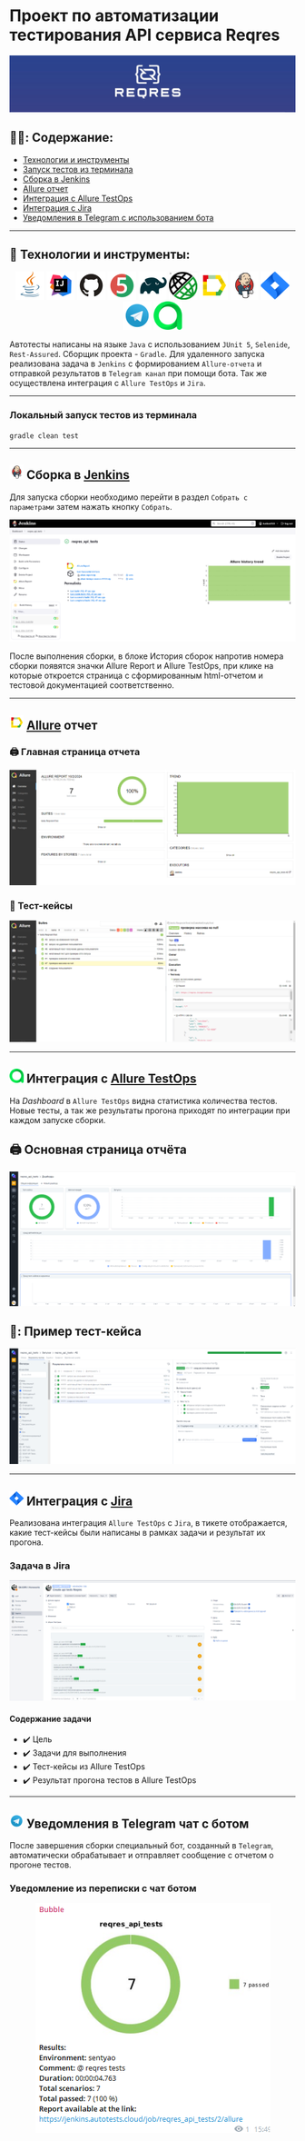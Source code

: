 # Проект по автоматизации тестирования API сервиса Reqres
<img src="media/logo/reqresin.jpg">

## :man_student:: Содержание:

- <a href="#tools"> Технологии и инструменты</a>
- <a href="#console"> Запуск тестов из терминала</a>
- <a href="#jenkins"> Сборка в Jenkins</a>
- <a href="#allureReport"> Allure отчет</a>
- <a href="#allure"> Интеграция с Allure TestOps</a>
- <a href="#jira"> Интеграция с Jira</a>  
- <a href="#tg"> Уведомления в Telegram с использованием бота</a>
---

<a id="tools"></a>
## 🔨 Технологии и инструменты:

<p align="center">
<a href="https://www.java.com/"><img src="media/logo/Java.svg" width="50" height="50"  alt="Java"/></a>
<a href="https://www.jetbrains.com/idea/"><img src="media/logo/Idea.svg" width="50" height="50"  alt="IDEA"/></a>
<a href="https://github.com/"><img src="media/logo/GitHub.svg" width="50" height="50"  alt="Github"/></a>
<a href="https://junit.org/junit5/"><img src="media/logo/JUnit5.svg" width="50" height="50"  alt="JUnit 5"/></a>
<a href="https://gradle.org/"><img src="media/logo/Gradle.svg" width="50" height="50"  alt="Gradle"/></a>
<a href="https://selenide.org/"><img src="media/logo/rest-assured.jpg" width="50" height="50"  alt="Selenide"/></a>
<a href="https://github.com/allure-framework"><img src="media/logo/Allure.svg" width="50" height="50"  alt="Allure"/></a>
<a href="https://www.jenkins.io/"><img src="media/logo/Jenkins.svg" width="50" height="50"  alt="Jenkins"/></a>
<a href="https://www.atlassian.com/software/jira/"><img src="media/logo/Jira.svg" width="50" height="50" alt="Java" title="Java"/></a>
<a href="https://web.telegram.org/"><img src="media/logo/Telegram.svg" width="50" height="50" alt="Telegram"/></a>
<a href="https://qameta.io/"><img src="media/logo/AllureTestOps.svg" width="50" height="50" alt="Allure_TO"/></a>
</p>
Автотесты написаны на языке <code>Java</code> с использованием <code>JUnit 5</code>, <code>Selenide</code>, <code>Rest-Assured</code>. Сборщик проекта - <code>Gradle</code>. Для удаленного запуска реализована задача в <code>Jenkins</code> с формированием <code>Allure-отчета</code> и
отправкой результатов в <code>Telegram канал</code> при помощи бота. Так же осуществлена интеграция с <code>Allure TestOps</code> и <code>Jira</code>.

---




<a id="console"></a>
### Локальный запуск тестов из терминала
`gradle clean test`




---

<a id="jenkins"></a>
## <img src="media/logo/Jenkins.svg" width="25" height="25"  alt="Jenkins"/></a> Сборка в <a target="_blank" href="https://jenkins.autotests.cloud/job/reqres_api_tests/"> Jenkins </a>
Для запуска сборки необходимо перейти в раздел <code>Собрать с параметрами</code> затем нажать кнопку <code>Собрать</code>.
<p align="center">
<a href="https://jenkins.autotests.cloud/job/reqres_api_tests/"><img src="media/screens/jenkins.png" alt="Jenkins1"/></a>
</p>
После выполнения сборки, в блоке История сборок напротив номера сборки появятся значки Allure Report и Allure TestOps, при клике на которые откроется страница с сформированным html-отчетом и тестовой документацией соответственно.

---
<a id="allureReport"></a>
## <img src="media/logo/Allure.svg" width="25" height="25"/> [Allure](https://jenkins.autotests.cloud/job/reqres_api_tests/allure/) отчет

### 🖨️ Главная страница отчета

<p align="center">
<a href="https://jenkins.autotests.cloud/job/reqres_api_tests/allure/"><img src="media/screens/allure_report.png" alt="Allure report"></a>
</p>

### 📄 Тест-кейсы

<p align="center">
<a href="https://jenkins.autotests.cloud/job/reqres_api_tests/3/allure/#suites/bf15168743ad9d63bb87253cdd924350"><img src="media/screens/allure_tests.png" alt="Test Case"></a>
</p>

---
<a id="allure"></a>
## <img alt="Allure_TO" height="25" src="media/logo/AllureTestOps.svg" width="25"/> </a>Интеграция с <a target="_blank" href="https://allure.autotests.cloud/project/4467/dashboards">Allure TestOps</a>
На *Dashboard* в <code>Allure TestOps</code> видна статистика количества тестов. Новые тесты, а так же результаты прогона приходят по интеграции при каждом запуске сборки.
## 🖨️ Основная страница отчёта

<a align="center">  
<a href="https://allure.autotests.cloud/project/4467/dashboards"><img title="Allure TestOps Dashboard" src="media/screens/allure_testOps.png"></a>  
</p>  

## :pinching_hand:: Пример тест-кейса
<p align="center">
<a href="https://allure.autotests.cloud/project/4467/test-cases?search=W3siaWQiOiJzdGF0dXMiLCJ0eXBlIjoibG9uZ0FycmF5IiwidmFsdWUiOlsiLTMiXX1d&treeId=0"><img title="AllureTC" src="media/screens/allure.png"></a>
</p>

---

<a id="jira"></a>
## <img src="media/logo/Jira.svg" width="25" height="25"/> Интеграция с [Jira](https://jira.autotests.cloud/browse/HOMEWORK-1358)

Реализована интеграция <code>Allure TestOps</code> с <code>Jira</code>, в тикете отображается, какие тест-кейсы были написаны в рамках задачи и результат их прогона.
### Задача в Jira

<p align="center">
<a href="https://jira.autotests.cloud/browse/HOMEWORK-1358"><img src="media/screens/jira.png" alt="TestOps launch"></a>
</p>

#### Содержание задачи

- :heavy_check_mark: Цель
- :heavy_check_mark: Задачи для выполнения
- :heavy_check_mark: Тест-кейсы из Allure TestOps
- :heavy_check_mark: Результат прогона тестов в Allure TestOps

---

<a id="tg"></a>
## <img src="media/logo/Telegram.svg" width="25" height="25"/> Уведомления в Telegram чат с ботом

После завершения сборки специальный бот, созданный в <code>Telegram</code>, автоматически обрабатывает и отправляет сообщение с отчетом о прогоне тестов.

### Уведомление из переписки с чат ботом

<p align="center">
<img src="media/screens/teleg.png" alt="TestOps launch">
</p>
